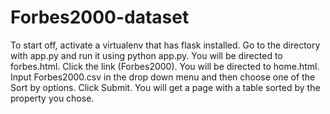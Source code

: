 Forbes2000-dataset
===============
To start off, activate a virtualenv that has flask installed.
Go to the directory with app.py and run it using python app.py.
You will be directed to forbes.html. Click the link (Forbes2000).
You will be directed to home.html.
Input Forbes2000.csv in the drop down menu and then choose one of the Sort by options.
Click Submit. You will get a page with a table sorted by the property you chose.
